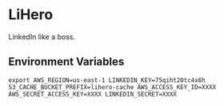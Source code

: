 # LiHero

LinkedIn like a boss.

## Environment Variables

<code>export AWS_REGION=us-east-1 LINKEDIN_KEY=75qiht20tc4x6h S3_CACHE_BUCKET_PREFIX=lihero-cache AWS_ACCESS_KEY_ID=XXXX AWS_SECRET_ACCESS_KEY=XXXX LINKEDIN_SECRET=XXXX
</code>


